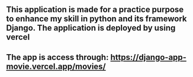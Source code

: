 ## This application is made for a practice purpose to enhance my skill in python and its framework Django. The application is deployed by using vercel 
## The app is access through: https://django-app-movie.vercel.app/movies/
